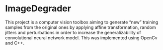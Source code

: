 # ImageDegrader
This project is a computer vision toolbox aiming to generate “new” training samples from the original ones by applying affine transformation, random jitters and perturbations in order to increase the generalizability of convolutional neural network model. This was implemented using OpenCv and C++.
